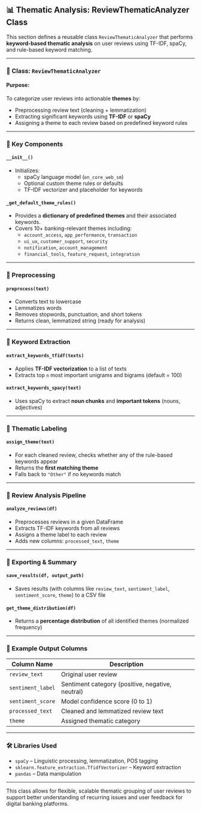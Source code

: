 ## 📊 Thematic Analysis: ReviewThematicAnalyzer Class

This section defines a reusable class `ReviewThematicAnalyzer` that performs **keyword-based thematic analysis** on user reviews using TF-IDF, spaCy, and rule-based keyword matching.

---

### 🔧 Class: `ReviewThematicAnalyzer`

#### Purpose:
To categorize user reviews into actionable **themes** by:
- Preprocessing review text (cleaning + lemmatization)
- Extracting significant keywords using **TF-IDF** or **spaCy**
- Assigning a theme to each review based on predefined keyword rules

---

### 🧱 Key Components

#### `__init__()`
- Initializes:
  - spaCy language model (`en_core_web_sm`)
  - Optional custom theme rules or defaults
  - TF-IDF vectorizer and placeholder for keywords

#### `_get_default_theme_rules()`
- Provides a **dictionary of predefined themes** and their associated keywords.
- Covers 10+ banking-relevant themes including:
  - `account_access`, `app_performance`, `transaction`
  - `ui_ux`, `customer_support`, `security`
  - `notification`, `account_management`
  - `financial_tools`, `feature_request`, `integration`

---

### 🧹 Preprocessing

#### `preprocess(text)`
- Converts text to lowercase
- Lemmatizes words
- Removes stopwords, punctuation, and short tokens
- Returns clean, lemmatized string (ready for analysis)

---

### 🔑 Keyword Extraction

#### `extract_keywords_tfidf(texts)`
- Applies **TF-IDF vectorization** to a list of texts
- Extracts top `n` most important unigrams and bigrams (default = 100)

#### `extract_keywords_spacy(text)`
- Uses spaCy to extract **noun chunks** and **important tokens** (nouns, adjectives)

---

### 🧠 Thematic Labeling

#### `assign_theme(text)`
- For each cleaned review, checks whether any of the rule-based keywords appear
- Returns the **first matching theme**
- Falls back to `"Other"` if no keywords match

---

### 🧪 Review Analysis Pipeline

#### `analyze_reviews(df)`
- Preprocesses reviews in a given DataFrame
- Extracts TF-IDF keywords from all reviews
- Assigns a theme label to each review
- Adds new columns: `processed_text`, `theme`

---

### 💾 Exporting & Summary

#### `save_results(df, output_path)`
- Saves results (with columns like `review_text`, `sentiment_label`, `sentiment_score`, `theme`) to a CSV file

#### `get_theme_distribution(df)`
- Returns a **percentage distribution** of all identified themes (normalized frequency)

---

### 📝 Example Output Columns

| Column Name        | Description                             |
|--------------------|-----------------------------------------|
| `review_text`       | Original user review                   |
| `sentiment_label`   | Sentiment category (positive, negative, neutral) |
| `sentiment_score`   | Model confidence score (0 to 1)         |
| `processed_text`    | Cleaned and lemmatized review text     |
| `theme`             | Assigned thematic category             |

---

### 🛠️ Libraries Used
- `spaCy` – Linguistic processing, lemmatization, POS tagging
- `sklearn.feature_extraction.TfidfVectorizer` – Keyword extraction
- `pandas` – Data manipulation

---

This class allows for flexible, scalable thematic grouping of user reviews to support better understanding of recurring issues and user feedback for digital banking platforms.